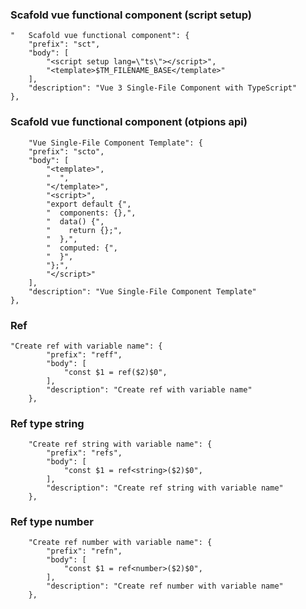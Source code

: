### Scafold vue functional component (script setup)

```
"	Scafold vue functional component": {
	"prefix": "sct",
	"body": [
		"<script setup lang=\"ts\"></script>",
		"<template>$TM_FILENAME_BASE</template>"
	],
	"description": "Vue 3 Single-File Component with TypeScript"
},
```

### Scafold vue functional component (otpions api)

```
	"Vue Single-File Component Template": {
	"prefix": "scto",
	"body": [
		"<template>",
		"  ",
		"</template>",
		"<script>",
		"export default {",
		"  components: {},",
		"  data() {",
		"    return {};",
		"  },",
		"  computed: {",
		"  }",
		"};",
		"</script>"
	],
	"description": "Vue Single-File Component Template"
},

```

### Ref

```
"Create ref with variable name": {
		"prefix": "reff",
		"body": [
			"const $1 = ref($2)$0",
		],
		"description": "Create ref with variable name"
	},
```

### Ref type string

```
	"Create ref string with variable name": {
		"prefix": "refs",
		"body": [
			"const $1 = ref<string>($2)$0",
		],
		"description": "Create ref string with variable name"
	},
```

### Ref type number

```
	"Create ref number with variable name": {
		"prefix": "refn",
		"body": [
			"const $1 = ref<number>($2)$0",
		],
		"description": "Create ref number with variable name"
	},
```
